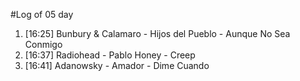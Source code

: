#Log of 05 day

1. [16:25] Bunbury & Calamaro - Hijos del Pueblo - Aunque No Sea Conmigo
1. [16:37] Radiohead - Pablo Honey - Creep
1. [16:41] Adanowsky - Amador - Dime Cuando
